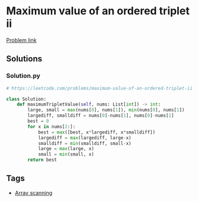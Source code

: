 # Maximum value of an ordered triplet ii

[Problem link](https://leetcode.com/problems/maximum-value-of-an-ordered-triplet-ii)

## Solutions


### Solution.py
```py
# https://leetcode.com/problems/maximum-value-of-an-ordered-triplet-ii

class Solution:
    def maximumTripletValue(self, nums: List[int]) -> int:
        large, small = max(nums[0], nums[1]), min(nums[0], nums[1])
        largediff, smalldiff = nums[0]-nums[1], nums[0]-nums[1]
        best = 0
        for x in nums[2:]:
            best = max([best, x*largediff, x*smalldiff])
            largediff = max(largediff, large-x)
            smalldiff = min(smalldiff, small-x)
            large = max(large, x)
            small = min(small, x)
        return best
```
## Tags

* [Array scanning](/README.md#Array_scanning)
